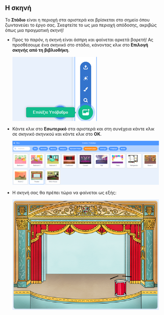 ## Η σκηνή

Το **Στάδιο** είναι η περιοχή στα αριστερά και βρίσκεται στο σημείο όπου ζωντανεύει το έργο σας. Σκεφτείτε το ως μια περιοχή απόδοσης, ακριβώς όπως μια πραγματική σκηνή!

+ Προς το παρόν, η σκηνή είναι άσπρη και φαίνεται αρκετά βαρετή! Ας προσθέσουμε ένα σκηνικό στο στάδιο, κάνοντας κλικ στο **Επιλογή σκηνής από τη βιβλιοθήκη**.
    
    ![screenshot](images/band-stage-choose.png)

+ Κάντε κλικ στο **Εσωτερικό** στα αριστερά και στη συνέχεια κάντε κλικ σε σκηνικό σκηνικού και κάντε κλικ στο **OK**.
    
    ![screenshot](images/band-backdrop.png)

+ Η σκηνή σας θα πρέπει τώρα να φαίνεται ως εξής:
    
    ![screenshot](images/band-stage.png)